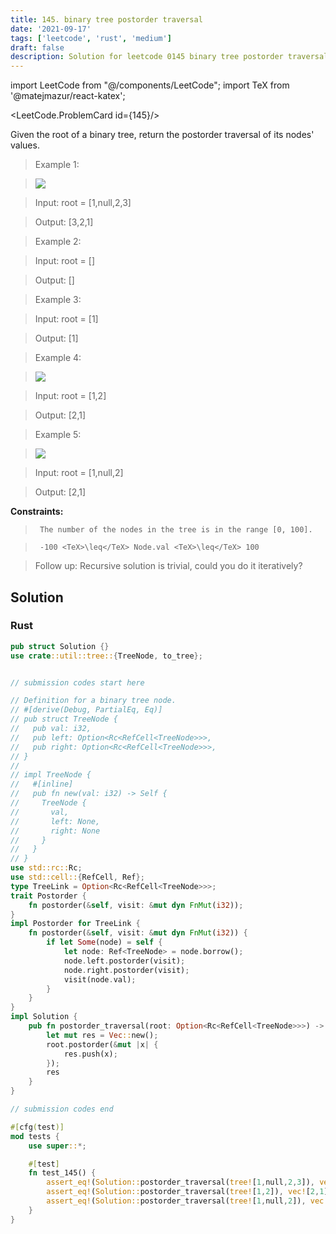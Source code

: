 ```yaml
---
title: 145. binary tree postorder traversal
date: '2021-09-17'
tags: ['leetcode', 'rust', 'medium']
draft: false
description: Solution for leetcode 0145 binary tree postorder traversal
---
```

import LeetCode from "@/components/LeetCode";
import TeX from '@matejmazur/react-katex';

<LeetCode.ProblemCard id={145}/>
 

  Given the root of a binary tree, return the postorder traversal of its nodes' values.

   

 >   Example 1:

 >   ![](https://assets.leetcode.com/uploads/2020/08/28/pre1.jpg)

 >   Input: root <TeX>=</TeX> [1,null,2,3]

 >   Output: [3,2,1]

  

 >   Example 2:

  

 >   Input: root <TeX>=</TeX> []

 >   Output: []

  

 >   Example 3:

  

 >   Input: root <TeX>=</TeX> [1]

 >   Output: [1]

  

 >   Example 4:

 >   ![](https://assets.leetcode.com/uploads/2020/08/28/pre3.jpg)

 >   Input: root <TeX>=</TeX> [1,2]

 >   Output: [2,1]

  

 >   Example 5:

 >   ![](https://assets.leetcode.com/uploads/2020/08/28/pre2.jpg)

 >   Input: root <TeX>=</TeX> [1,null,2]

 >   Output: [2,1]

  

   

  **Constraints:**

  

 >   	The number of the nodes in the tree is in the range [0, 100].

 >   	-100 <TeX>\leq</TeX> Node.val <TeX>\leq</TeX> 100

  

   

 >   Follow up: Recursive solution is trivial, could you do it iteratively?


## Solution
### Rust
```rust
pub struct Solution {}
use crate::util::tree::{TreeNode, to_tree};


// submission codes start here

// Definition for a binary tree node.
// #[derive(Debug, PartialEq, Eq)]
// pub struct TreeNode {
//   pub val: i32,
//   pub left: Option<Rc<RefCell<TreeNode>>>,
//   pub right: Option<Rc<RefCell<TreeNode>>>,
// }
// 
// impl TreeNode {
//   #[inline]
//   pub fn new(val: i32) -> Self {
//     TreeNode {
//       val,
//       left: None,
//       right: None
//     }
//   }
// }
use std::rc::Rc;
use std::cell::{RefCell, Ref};
type TreeLink = Option<Rc<RefCell<TreeNode>>>;
trait Postorder {
    fn postorder(&self, visit: &mut dyn FnMut(i32));
}
impl Postorder for TreeLink {
    fn postorder(&self, visit: &mut dyn FnMut(i32)) {
        if let Some(node) = self {
            let node: Ref<TreeNode> = node.borrow();
            node.left.postorder(visit);
            node.right.postorder(visit);
            visit(node.val);
        }    
    }
}
impl Solution {
    pub fn postorder_traversal(root: Option<Rc<RefCell<TreeNode>>>) -> Vec<i32> {
        let mut res = Vec::new();
        root.postorder(&mut |x| {
            res.push(x);
        });
        res
    }
}

// submission codes end

#[cfg(test)]
mod tests {
    use super::*;

    #[test]
    fn test_145() {
        assert_eq!(Solution::postorder_traversal(tree![1,null,2,3]), vec![3,2,1]);
        assert_eq!(Solution::postorder_traversal(tree![1,2]), vec![2,1]);
        assert_eq!(Solution::postorder_traversal(tree![1,null,2]), vec![2,1]);
    }
}

```
